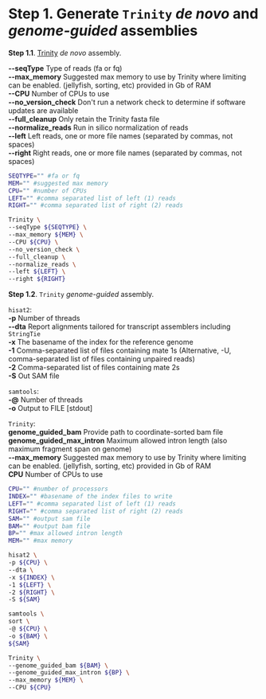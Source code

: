 # Step 1. Generate `Trinity` _de novo_ and _genome-guided_ assemblies

__Step 1.1__. [Trinity](https://github.com/trinityrnaseq/trinityrnaseq/wiki) _de novo_ assembly.

__--seqType__ Type of reads (fa or fq)  
__--max_memory__ Suggested max memory to use by Trinity where limiting can be enabled. (jellyfish, sorting, etc) provided in Gb of RAM  
__--CPU__ Number of CPUs to use  
__--no_version_check__ Don't run a network check to determine if software updates are available  
__--full_cleanup__ Only retain the Trinity fasta file  
__--normalize_reads__ Run in silico normalization of reads  
__--left__ Left reads, one or more file names (separated by commas, not spaces)  
__--right__ Right reads, one or more file names (separated by commas, not spaces)

```bash
SEQTYPE="" #fa or fq
MEM="" #suggested max memory
CPU="" #number of CPUs
LEFT="" #comma separated list of left (1) reads
RIGHT="" #comma separated list of right (2) reads

Trinity \
--seqType ${SEQTYPE} \
--max_memory ${MEM} \
--CPU ${CPU} \
--no_version_check \
--full_cleanup \
--normalize_reads \
--left ${LEFT} \
--right ${RIGHT}
```

__Step 1.2__. `Trinity` _genome-guided_ assembly.

`hisat2`:  
__-p__ Number of threads  
__--dta__ Report alignments tailored for transcript assemblers including `StringTie`  
__-x__ The basename of the index for the reference genome  
__-1__ Comma-separated list of files containing mate 1s (Alternative, -U, comma-separated list of files containing unpaired reads)  
__-2__ Comma-separated list of files containing mate 2s  
__-S__ Out SAM file

`samtools`:  
__-@__ Number of threads  
__-o__ Output to FILE [stdout]

`Trinity`:  
__genome_guided_bam__ Provide path to coordinate-sorted bam file  
__genome_guided_max_intron__ Maximum allowed intron length (also maximum fragment span on genome)  
__--max_memory__ Suggested max memory to use by Trinity where limiting can be enabled. (jellyfish, sorting, etc) provided in Gb of RAM  
__CPU__ Number of CPUs to use

```bash
CPU="" #number of processors
INDEX="" #basename of the index files to write
LEFT="" #comma separated list of left (1) reads
RIGHT="" #comma separated list of right (2) reads
SAM="" #output sam file
BAM="" #output bam file
BP="" #max allowed intron length
MEM="" #max memory

hisat2 \
-p ${CPU} \
--dta \
-x ${INDEX} \
-1 ${LEFT} \
-2 ${RIGHT} \
-S ${SAM}

samtools \
sort \
-@ ${CPU} \
-o ${BAM} \
${SAM}

Trinity \
--genome_guided_bam ${BAM} \
--genome_guided_max_intron ${BP} \
--max_memory ${MEM} \
--CPU ${CPU}
```
